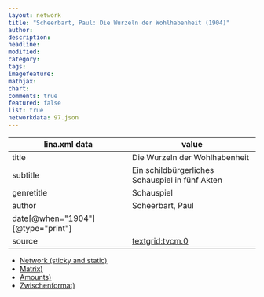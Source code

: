 ```yaml
---
layout: network
title: "Scheerbart, Paul: Die Wurzeln der Wohlhabenheit (1904)"
author:
description:
headline:
modified:
category:
tags:
imagefeature: 
mathjax: 
chart: 
comments: true
featured: false
list: true
networkdata: 97.json
---
```

lina.xml data  | value
------------- | -------------
title|Die Wurzeln der Wohlhabenheit
subtitle|Ein schildbürgerliches Schauspiel in fünf Akten
genretitle|Schauspiel
author|Scheerbart, Paul
date[@when="1904"][@type="print"]|
source|[textgrid:tvcm.0](https://textgridlab.org/1.0/tgcrud-public/rest/textgrid:tvcm.0/data)



* [Network (sticky and static)](/linas/network97)
* [Matrix)](/linas/matrix97)
* [Amounts)](/linas/amount97)
* [Zwischenformat)](/linas/lina97 )
